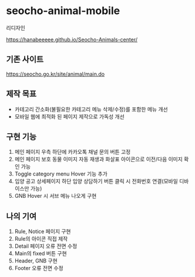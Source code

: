 # seocho-animal-mobile

리디자인

https://hanabeeeee.github.io/Seocho-Animals-center/

## 기존 사이트


https://seocho.go.kr/site/animal/main.do

## 제작 목표


  - 카테고리 간소화(불필요한 카테고리 메뉴 삭제/수정)를 포함한 메뉴 개선
  - 모바일 웹에 최적화 된 페이지 제작으로 가독성 개선

## 구현 기능


  1. 메인 페이지 우측 하단에 카카오톡 채널 문의 버튼 고정
  2. 메인 페이지 보호 동물 이미지 자동 재생과 화살표 아이콘으로 이전/다음 이미지 확인 가능
  3. Toggle category menu Hover 기능 추가
  4. 입양 공고 상세페이지 하단 입양 상담하기 버튼 클릭 시 전화번호 연결(모바일 디바이스만 가능)
  5. GNB Hover 시 서브 메뉴 나오게 구현


## 나의 기여


  1. Rule, Notice 페이지 구현
  2. Rule의 아이콘 직접 제작
  3. Detail 페이지 오류 전면 수정
  4. Main의 fixed 버튼 구현
  5. Header, GNB 구현
  6. Footer 오류 전면 수정


